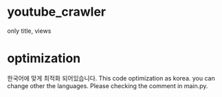# youtube_crawler
only title, views 
# optimization
한국어에 맞게 최적화 되어있습니다.
This code optimization as korea. you can change other the languages.
Please checking the comment in main.py.
